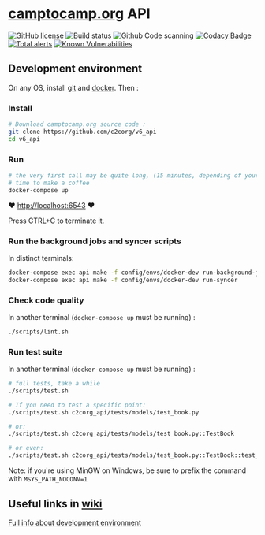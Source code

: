 # [camptocamp.org](https://www.camptocamp.org) API

[![GitHub license](https://img.shields.io/github/license/c2corg/v6_api.svg)](https://github.com/c2corg/v6_api/blob/master/LICENSE)
![Build status](https://github.com/c2corg/v6_api/actions/workflows/ci.yml/badge.svg)
![Github Code scanning](https://github.com/c2corg/v6_api/workflows/Github%20Code%20scanning/badge.svg?branch=master)
[![Codacy Badge](https://app.codacy.com/project/badge/Coverage/323754cf688042688899e6028fdfeff7)](https://www.codacy.com/gh/c2corg/v6_api/dashboard?utm_source=github.com&utm_medium=referral&utm_content=c2corg/v6_api&utm_campaign=Badge_Coverage)
[![Total alerts](https://img.shields.io/lgtm/alerts/g/c2corg/v6_api.svg?logo=lgtm&logoWidth=18)](https://lgtm.com/projects/g/c2corg/v6_api/alerts/)
[![Known Vulnerabilities](https://snyk.io/test/github/c2corg/v6_api/badge.svg)](https://snyk.io/test/github/c2corg/v6_api)

## Development environment

On any OS, install [git](https://git-scm.com/) and [docker](https://docs.docker.com/install/). Then :

### Install

```sh
# Download camptocamp.org source code :
git clone https://github.com/c2corg/v6_api
cd v6_api
```

### Run

```sh
# the very first call may be quite long, (15 minutes, depending of your bandwith)
# time to make a coffee
docker-compose up
```

:heart: <http://localhost:6543> :heart:

Press CTRL+C to terminate it.

### Run the background jobs and syncer scripts

In distinct terminals:

```sh
docker-compose exec api make -f config/envs/docker-dev run-background-jobs
docker-compose exec api make -f config/envs/docker-dev run-syncer
```

### Check code quality

In another terminal (`docker-compose up` must be running) :

```sh
./scripts/lint.sh
```

### Run test suite

In another terminal (`docker-compose up` must be running) :

```sh
# full tests, take a while
./scripts/test.sh

# If you need to test a specific point:
./scripts/test.sh c2corg_api/tests/models/test_book.py

# or:
./scripts/test.sh c2corg_api/tests/models/test_book.py::TestBook

# or even:
./scripts/test.sh c2corg_api/tests/models/test_book.py::TestBook::test_to_archive
```

Note: if you're using MinGW on Windows, be sure to prefix the command with `MSYS_PATH_NOCONV=1`

## Useful links in [wiki](https://github.com/c2corg/v6_api/wiki)

[Full info about development environment](https://github.com/c2corg/v6_api/wiki/Development-environment-on-Linux)
